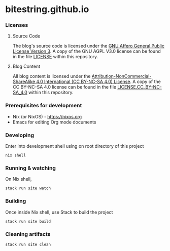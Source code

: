 # bitestring.github.io

### Licenses

1.  Source Code

    The blog's source code is licensed under the [GNU Affero General Public License Version 3](https://www.gnu.org/licenses/agpl-3.0.txt). A copy of the GNU AGPL V3.0 license can be found in the file [LICENSE](./LICENSE) within this repository.

2.  Blog Content

    All blog content is licensed under the [Attribution-NonCommercial-ShareAlike 4.0 International (CC BY-NC-SA 4.0) License](http://creativecommons.org/licenses/by-nc-sa/4.0/?ref=chooser-v1). A copy of the CC BY-NC-SA 4.0 license can be found in the file [LICENSE.CC_BY-NC-SA_4.0](./LICENSE.CC_BY-NC-SA_4.0) within this repository.

### Prerequisites for development

- Nix (or NixOS) - <https://nixos.org>
- Emacs for editing Org mode documents

### Developing

Enter into development shell using on root directory of this project

```
nix shell
```

### Running & watching

On Nix shell,

```
stack run site watch
```

### Building

Once inside Nix shell, use Stack to build the project

```
stack run site build
```

### Cleaning artifacts

```
stack run site clean
```
